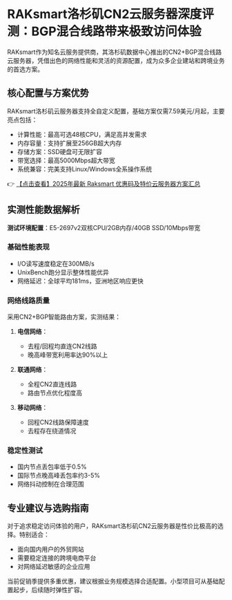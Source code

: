 # RAKsmart洛杉矶CN2云服务器深度评测：BGP混合线路带来极致访问体验

RAKsmart作为知名云服务提供商，其洛杉矶数据中心推出的CN2+BGP混合线路云服务器，凭借出色的网络性能和灵活的资源配置，成为众多企业建站和跨境业务的首选方案。

## 核心配置与方案优势

RAKsmart洛杉矶云服务器支持全自定义配置，基础方案仅需7.59美元/月起，主要亮点包括：

- 计算性能：最高可选48核CPU，满足高并发需求
- 内存容量：支持扩展至256GB超大内存
- 存储方案：SSD硬盘可无限扩容
- 带宽选择：最高5000Mbps超大带宽
- 系统兼容：完美支持Linux/Windows全系操作系统

👉 [【点击查看】2025年最新 Raksmart 优惠码及特价云服务器方案汇总](https://bit.ly/raksmart)

## 实测性能数据解析

**测试环境配置**：E5-2697v2双核CPU/2GB内存/40GB SSD/10Mbps带宽

### 基础性能表现
- I/O读写速度稳定在300MB/s
- UnixBench跑分显示整体性能优异
- 网络延迟：全球平均181ms，亚洲地区响应更快

### 网络线路质量
采用CN2+BGP智能路由方案，实测结果：

1. **电信网络**：
   - 去程/回程均直连CN2线路
   - 晚高峰带宽利用率达90%以上

2. **联通网络**：
   - 全程CN2直连线路
   - 路由节点优化程度高

3. **移动网络**：
   - 回程CN2线路保障速度
   - 去程存在绕道情况

### 稳定性测试
- 国内节点丢包率低于0.5%
- 国际节点晚高峰丢包率约3-5%
- 网络抖动控制在合理范围

## 专业建议与选购指南

对于追求稳定访问体验的用户，RAKsmart洛杉矶CN2云服务器是性价比极高的选择。特别适合：

- 面向国内用户的外贸网站
- 需要稳定连接的跨境电商平台
- 对网络延迟敏感的企业应用

当前促销季提供多重优惠，建议根据业务规模选择合适配置。小型项目可从基础配置起步，后续随时弹性扩容。